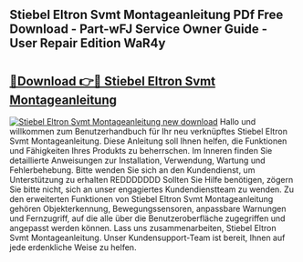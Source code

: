 ## Stiebel Eltron Svmt Montageanleitung PDf Free Download - Part-wFJ Service Owner Guide - User Repair Edition WaR4y

# <h2><a href="http://df6wsr3.blite.top/?on=Stiebel+Eltron+Svmt+Montageanleitung">🔗Download 👉🔴 Stiebel Eltron Svmt Montageanleitung</a></h2>

[![Stiebel Eltron Svmt Montageanleitung new download](https://i.imgur.com/lujVjoI.png)](http://df6wsr3.blite.top/?on=Stiebel+Eltron+Svmt+Montageanleitung)
Hallo und willkommen zum Benutzerhandbuch für Ihr neu verknüpftes Stiebel Eltron Svmt Montageanleitung. Diese Anleitung soll Ihnen helfen, die Funktionen und Fähigkeiten Ihres Produkts zu beherrschen. Im Inneren finden Sie detaillierte Anweisungen zur Installation, Verwendung, Wartung und Fehlerbehebung. Bitte wenden Sie sich an den Kundendienst, um Unterstützung zu erhalten REDDDDDDD Sollten Sie Hilfe benötigen, zögern Sie bitte nicht, sich an unser engagiertes Kundendienstteam zu wenden. Zu den erweiterten Funktionen von Stiebel Eltron Svmt Montageanleitung gehören Objekterkennung, Bewegungssensoren, anpassbare Warnungen und Fernzugriff, auf die alle über die Benutzeroberfläche zugegriffen und angepasst werden können. Lass uns zusammenarbeiten, Stiebel Eltron Svmt Montageanleitung. Unser Kundensupport-Team ist bereit, Ihnen auf jede erdenkliche Weise zu helfen.
